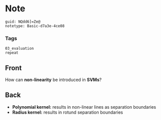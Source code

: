 # Note
```
guid: NQdd6]=Ze@
notetype: Basic-d7a3e-4ce08
```

### Tags
```
03_evaluation
repeat
```

## Front
How can <b>non-linearity</b> be introduced in <b>SVMs</b>?

## Back
<ul><li><strong>Polynomial kernel:</strong> results in non-linear lines as separation boundaries</li><li><strong>Radius kernel:</strong> results in rotund separation boundaries</li></ul>
